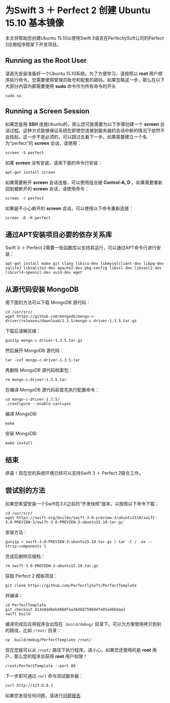 # 为Swift 3 ＋ Perfect 2 创建 Ubuntu 15.10 基本镜像

本文将帮助您创建Ubuntu 15.10以使用Swift 3语言在PerfectlySoft公司的Perfect 2应用程序框架下开发项目。

## Running as the Root User

请首先安装准备好一个Ubuntu 15.10系统。为了方便学习，请按照以 **root** 用户顺序执行命令。您需要使用管理员账号和配套的密码。如果忽略这一步，那么在以下大部分内容内都需要使用 **sudo** 命令作为所有命令的开头

```
sudo su
```

## Running a Screen Session

如果您是用 **SSH** 连接Ubuntu的，那么您可能需要为以下步骤创建一个 **screen** 会话过程。这种方式能够保证系统在即使您连接到服务器的会话中断的情况下依然不会挂起。这一步不是必须的，可以跳过去看下一步。如果需要建立一个名为“perfect”的 **screen** 会话，请使用：

```
screen -S perfect
```

如果 **screen** 没有安装，请用下面的命令行安装：

```
apt-get install screen
```

如果需要断开 **screen** 会话连接，可以使用组合键 **Control-A, D** 。如果需要重新回到被断开的 **screen** 会话，请使用命令：

```
screen -r perfect
```

如果是不小心断开的 **screen** 会话，可以使用以下命令重新连接：

```
screen -D -R perfect
```

## 通过APT安装项目必要的依存关系库

Swift 3 ＋ Perfect 2需要一些函数库以支持其运行，可以通过APT命令行进行安装：

```
apt-get install make git clang libicu-dev libmysqlclient-dev libpq-dev sqlite3 libsqlite3-dev apache2-dev pkg-config libssl-dev libsasl2-dev libcurl4-openssl-dev uuid-dev wget
```

## 从源代码安装 MongoDB

用下面的方法可以下载 MongoDB 源代码：

```
cd /usr/src/
wget https://github.com/mongodb/mongo-c-driver/releases/download/1.3.5/mongo-c-driver-1.3.5.tar.gz
```

下载后请解压缩：

```
gunzip mongo-c-driver-1.3.5.tar.gz
```

然后展开 MongoDB 源代码：

```
tar -xvf mongo-c-driver-1.3.5.tar
```

再删除 MongoDB 源代码档案包：

```
rm mongo-c-driver-1.3.5.tar
```

在编译 MongoDB 源代码前首先执行配置命令：

```
cd mongo-c-driver-1.3.5/
./configure --enable-sasl=yes
```

编译 MongoDB:

```
make
```

安装 MongoDB:

```
make install
```

## 结束

恭喜！现在您的系统环境已经可以支持Swift 3 ＋ Perfect 2联合工作。

## 尝试别的方法

如果您希望安装一个Swift在3.0之前的“开发快照”版本，以按照以下命令下载：

```
cd /usr/src/
wget https://swift.org/builds/swift-3.0-preview-3/ubuntu1510/swift-3.0-PREVIEW-3/swift-3.0-PREVIEW-3-ubuntu15.10.tar.gz`
```

安装方法：

```
gunzip < swift-3.0-PREVIEW-3-ubuntu15.10.tar.gz | tar -C / -xv --strip-components 1
```

完成后删除压缩档：

```
rm swift-3.0-PREVIEW-3-ubuntu15.10.tar.gz
```

获取 Perfect 2 模板项目：

```
git clone https://github.com/PerfectlySoft/PerfectTemplate
```

并编译：

```
cd PerfectTemplate
git checkout d13e8dd8eb4868fea36468758604fe05a48b9aa2
swift build
```

编译完成后应用程序会出现在 `.build/debug/` 目录下。可以为方便使用拷贝到别的路径，比如 `/root/` 目录：

```
cp .build/debug/PerfectTemplate /root/
```

现在您就可以从 `/root/` 路径下执行程序。请小心，如果您还使用的是 **root** 用户，那么您的程序会获得 **root** 用户权限！

```
/root/PerfectTemplate --port 80
```

下一步即可通过 `curl` 命令测试服务器：

```
curl http://127.0.0.1
```
如果您发现任何问题，请进行[问题报告](http://jira.perfect.org:8080/servicedesk/customer/portal/1).
